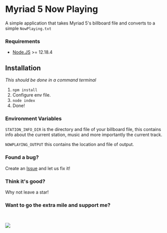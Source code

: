 # Myriad 5 Now Playing
A simple application that takes Myriad 5's billboard file and converts to a simple `NowPlaying.txt`

### Requirements
  - [Node.JS](https://nodejs.org/en/) >= 12.18.4

## Installation
_This should be done in a command terminal_
  1. `npm install`
  2. Configure env file.
  3. `node index`
  4. Done!

### Environment Variables
`STATION_INFO_DIR` is the directory and file of your billboard file, this contains info about the current station, music and more importantly the current track.

`NOWPLAYING_OUTPUT` this contains the location and file of output.

### Found a bug?
Create an [Issue](https://github.com/NinjaLabs-Dev/myriad-5-now-playing/issues) and let us fix it!

### Think it's good?
Why not leave a star!

### Want to go the extra mile and support me?
<br>
<p align="left">
  <a href="https://www.paypal.com/cgi-bin/webscr?cmd=_s-xclick&hosted_button_id=R22KA59DG36GE"><img src="https://www.paypalobjects.com/en_US/i/btn/btn_donateCC_LG.gif"></a>
</p>
